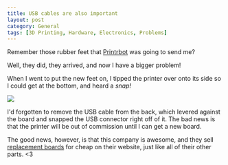 ```yaml
---
title: USB cables are also important
layout: post
category: General
tags: [3D Printing, Hardware, Electronics, Problems]
---
```


Remember those rubber feet that [Printrbot](twitter.com/printrbot) was going to send me? 

Well, they did, they arrived, and now I have a bigger problem!

When I went to put the new feet on, I tipped the printer over onto its side so I could get at the bottom, and heard a *snap!*

![](http://i.imgur.com/J9OSyr7.png)

I'd forgotten to remove the USB cable from the back, which levered against the board and snapped the USB connector right off of it. The bad news is that the printer will be out of commission until I can get a new board.

The good news, however, is that this company is awesome, and they sell [replacement boards](http://printrbot.com/shop/printrboard-rev-f/) for cheap on their website, just like all of their other parts. <3

